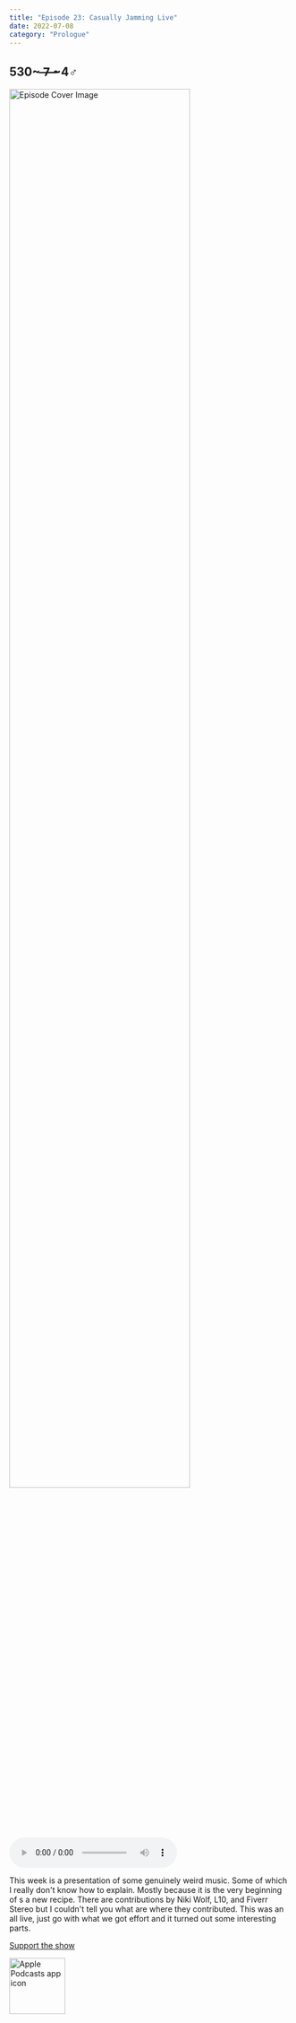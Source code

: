 ```yaml
---
title: "Episode 23: Casually Jamming Live"
date: 2022-07-08
category: "Prologue"
---
```

## 530~ ̶7̶ ̶~4♂
<img src="https://artwork.captivate.fm/59066fbb-714a-4c43-945d-04a100018f36/60854458c4d1acdf4e1c2f79c4137142.jpg" alt="Episode Cover Image" width=80%/>
<audio controls>
  <source src="https://podcasts.captivate.fm/media/9469bc90-cfff-49ce-be9c-f30c8ef7d4ee/10928102-episode-23-casually-jamming-live.mp3" type="audio/mpeg">
  Your browser does not support the audio element.
</audio>

<p>This week is a presentation of some genuinely weird music. Some of which I really don&apos;t know how to explain. Mostly because it is the very beginning of s a new recipe. There are contributions by Niki Wolf, L10, and Fiverr Stereo but I couldn&apos;t tell you what are where they contributed. This was an all live, just go with what we got effort and it turned out some interesting parts. </p><a rel="payment" href="https://www.paypal.com/donate/?hosted_button_id=WX3GRUK5BHJLS">Support the show</a>

<a href="https://podcasts.apple.com/us/podcast/living-room-music/id1608791560?tscg=30200&itsct=podcast_box_appicon&ls=1&mttnsubad=1608791560" style="display: inline-block;"><img src="https://toolbox.marketingtools.apple.com/api/v2/badges/app-icon-podcasts/standard/en-us" alt="Apple Podcasts app icon" style="width: 100px; height: 100px; vertical-align: middle; object-fit: contain;" /></a>
    